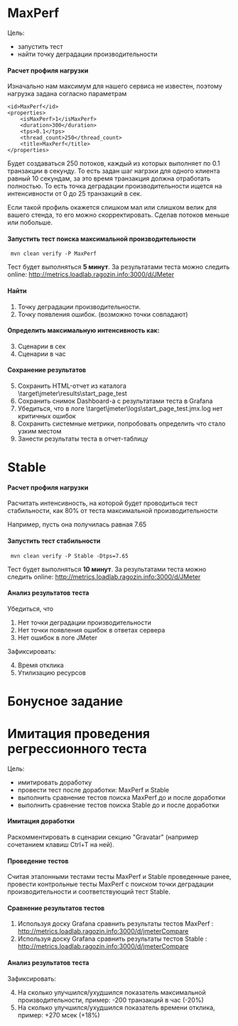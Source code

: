 
# MaxPerf

Цель:

- запустить тест
- найти точку деградации производительности

#### Расчет профиля нагрузки

Изначально нам максимум для нашего сервиса не известен, поэтому нагрузка задана согласно параметрам

    <id>MaxPerf</id>
    <properties>
        <isMaxPerf>1</isMaxPerf>
        <duration>300</duration>
        <tps>0.1</tps>
        <thread_count>250</thread_count>
        <title>MaxPerf</title>
    </properties>

Будет создаваться 250 потоков, каждый из которых выполняет по 0.1 транзакции в секунду.
То есть задан шаг нагрзки для одного клиента равный 10 секундам, за это время транзакция должна отработать полностью.
То есть точка деградации производительности ищется на интенсивности от 0 до 25 транзакций в сек.

Если такой профиль окажется слишком мал или слишком велик для вашего стенда, то его можно скорректировать.
Сделав потоков меньше или побольше.

#### Запустить тест поиска максимальной производительности

```
 mvn clean verify -P MaxPerf
```

Тест будет выполняться **5 минут**.
За результатами теста можно следить online: http://metrics.loadlab.ragozin.info:3000/d/JMeter

#### Найти
1. Точку деградации производительности.
2. Точку появления ошибок.
(возможно точки совпадают)

#### Определить максимальную интенсивность как:

3. Сценарии в сек
4. Сценарии в час

#### Сохранение результатов

5. Сохранить HTML-отчет из каталога \target\jmeter\results\start_page_test
6. Сохранить снимок Dashboard-а c результатами теста в Grafana
7. Убедиться, что в логе \target\jmeter\logs\start_page_test.jmx.log нет критичных ошибок
8. Сохранить системные метрики, попробовать определить что стало узким местом
9. Занести результаты теста в отчет-таблицу

# Stable

#### Расчет профиля нагрузки

Расчитать интенсивность, на которой будет проводиться тест стабильности, как 80% от теста максимальной производительности

Например, пусть она получилась равная 7.65

#### Запустить тест стабильности

```
 mvn clean verify -P Stable -Dtps=7.65
```

Тест будет выполняться **10 минут**.
За результатами теста можно следить online: http://metrics.loadlab.ragozin.info:3000/d/JMeter

#### Анализ результатов теста

Убедиться, что

1. Нет точки деградации производительности
2. Нет точки появления ошибок в ответах сервера
3. Нет ошибок в логе JMeter

Зафиксировать:

4. Время отклика
5. Утилизацию ресурсов

# Бонусное задание
# Имитация проведения регрессионного теста

Цель:

- имитировать доработку
- провести тест после доработки: MaxPerf и Stable
- выполнить сравнение тестов поиска MaxPerf до и после доработки
- выполнить сравнение тестов поиска Stable до и после доработки

#### Имитация доработки

Раскомментировать в сценарии секцию "Gravatar" (например сочетанием клавиш Ctrl+T на ней).

#### Проведение тестов

Считая эталонными тестами тесты MaxPerf и Stable проведенные ранее,
провести контрольные тесты MaxPerf с поиском точки деградации производительности и соответствующий тест Stable.

#### Сравнение результатов тестов

1. Используя доску Grafana сравнить результаты тестов MaxPerf : http://metrics.loadlab.ragozin.info:3000/d/jmeterCompare
2. Используя доску Grafana сравнить результаты тестов Stable : http://metrics.loadlab.ragozin.info:3000/d/jmeterCompare

#### Анализ результатов теста

Зафиксировать:

4. На сколько улучшился/ухудшился показатель максимальной производительности, пример: -200 транзакций в час (-20%)
5. На сколько улучшился/ухудшился показатель времени отклика, пример: +270 мсек (+18%)


